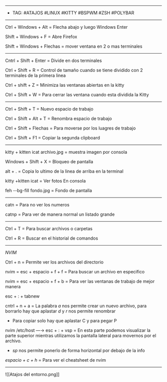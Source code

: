 
----
- TAG: #ATAJOS #LINUX #KITTY #BSPWM #ZSH #POLYBAR 
---
Ctrl + Windows + Alt = Flecha abajo y luego Windows Enter

Shift + Windows + F = Abre Firefox

Shift + Windows + Flechas = mover ventana en 2 o mas terminales

---

Cntrl + Shift + Enter = Divide en dos terminales

Ctrl + Shift + R = Control de tamaño cuando se tiene dividido con 2 terminales de la primera linea

Ctrl + shift + Z = Minimiza las ventanas abiertas en la kitty 

Ctrl + Shift + W = Para cerrar las ventana cuando esta dividida la Kitty 

---

Ctrl + Shift + T = Nuevo espacio de trabajo 

Ctrl + Shift + Alt + T = Renombra espacio de trabajo

Ctrl + Shift + Flechas = Para moverse por los luagres de trabajo

Ctrl + Shift + F1 = Copiar la segunda clipboard

---

kitty + kitten icat archivo.jpg = muestra imagen por consola

Windows + Shift + X = Bloqueo de pantalla 

alt + . = Copia lo ultimo de la linea de arriba en la terminal

kitty +kitten icat = Ver fotos En consola 

feh --bg-fill fondo.jpg = Fondo de pantalla

---

catn = Para no ver los numeros

catnp = Para ver de manera normal un listado grande

---

Ctrl + T = Para buscar archivos o carpetas

Ctrl + R = Buscar en el historial de comandos 

---

*NVIM*

Ctrl + n = Permite ver los archivos del directorio 

nvim = esc + espacio + f + f = Para buscar un archivo en especifico 

nvim = esc + espacio + f + b = Para ver las ventanas de trabajo de mejor manera

esc + : + tabnew

cntrl + n + a = La palabra *a* nos permite crear un nuevo archivo, para borrarlo hay que aplastar *d* y *r* nos permite renombrar

- Para copiar solo hay que aplastar C y para pegar P

nvim /etc/host —→ esc + : + vsp = En esta parte podemos visualizar la parte superior mientras utilizamos la pantalla lateral para movernos por el archivo.

- *sp* nos permite ponerlo de forma horizontal por debajo de la info

*espacio + c + h* = Para ver el cheatsheet de nvim

---
![[Atajos del entorno.png]]
